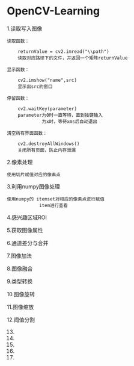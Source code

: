 # OpenCV-Learning
1.读取写入图像

    读取函数：

        returnValue = cv2.imread("\\path")
        读取对应路径下的文件，并返回一个矩阵returnValue

    显示函数：

        cv2.imshow("name",src)
        显示出src的窗口

    停留函数：

        cv2.waitKey(parameter)
        parameter为0时一直等待，直到按键输入
                 为x时，等待xms后自动退出
    
    清空所有界面函数：

        cv2.destroyAllWindows()
        关闭所有页面，防止内存泄漏
        
2.像素处理

    使用切片赋值对应的像素点

3.利用numpy图像处理

    使用numpy的 itemset对相应的像素点进行赋值
                item进行查看

4.感兴趣区域ROI

5.获取图像属性

6.通道差分与合并

7.图像加法

8.图像融合

9.类型转换

10.图像旋转

11.图像缩放

12.阈值分割

13.

14.

15.

16.

17.
